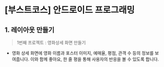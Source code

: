 # [부스트코스] 안드로이드 프로그래밍


## 1. 레이아웃 만들기
> 1번째 프로젝트 : 영화상세 화면 만들기 
- 영화 상세 화면에 영화 이름과 포스터 이미지, 예매율, 평점, 관객 수 등의 정보를 보여줍니다.
  이와 함께 좋아요, 한 줄 평을 통해 사용자의 반응을 볼 수 있도록 합니다.

